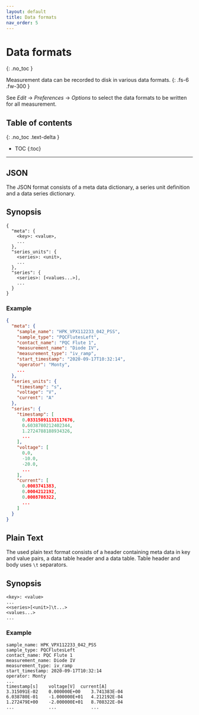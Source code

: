 ```yaml
---
layout: default
title: Data formats
nav_order: 5
---
```


# Data formats
{: .no_toc }

Measurement data can be recorded to disk in various data formats.
{: .fs-6 .fw-300 }

See *Edit* &rarr; *Preferences* &rarr; *Options* to select the data formats to be
written for all measurement.

## Table of contents
{: .no_toc .text-delta }

* TOC
{:toc}

---

## JSON

The JSON format consists of a meta data dictionary, a series unit definition and
a data series dictionary.

## Synopsis

```
{
  "meta": {
    <key>: <value>,
    ...
  },
  "series_units": {
    <series>: <unit>,
    ...
  },
  "series": {
    <series>: [<values...>],
    ...
  }
}
```

### Example

```json
{
  "meta": {
    "sample_name": "HPK_VPX112233_042_PSS",
    "sample_type": "PQCFlutesLeft",
    "contact_name": "PQC Flute 1",
    "measurement_name": "Diode IV",
    "measurement_type": "iv_ramp",
    "start_timestamp": "2020-09-17T10:32:14",
    "operator": "Monty",
    ...
  },
  "series_units": {
    "timestamp": "s",
    "voltage": "V",
    "current": "A"
  },
  "series": {
    "timestamp": [
      0.03315091133117676,
      0.6038780212402344,
      1.2724788188934326,
      ...
    ],
    "voltage": [
      0.0,
      -10.0,
      -20.0,
      ...
    ],
    "current": [
      0.0003741383,
      0.0004212192,
      0.0008708322,
      ...
    ]
  }
}
```

## Plain Text

The used plain text format consists of a header containing meta data in key and
value pairs, a data table header and a data table. Table header and body uses
`\t` separators.

## Synopsis

```
<key>: <value>
...
<<series>[<unit>]\t...>
<values...>
...
```

### Example

```
sample_name: HPK_VPX112233_042_PSS
sample_type: PQCFlutesLeft
contact_name: PQC Flute 1
measurement_name: Diode IV
measurement_type: iv_ramp
start_timestamp: 2020-09-17T10:32:14
operator: Monty
...
timestamp[s]	voltage[V]	current[A]
3.315091E-02	0.000000E+00	3.741383E-04
6.038780E-01	-1.000000E+01	4.212192E-04
1.272479E+00	-2.000000E+01	8.708322E-04
...         	...          	...
```

